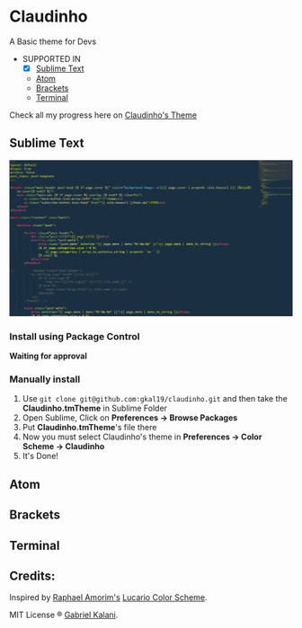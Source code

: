 # Claudinho

A Basic theme for Devs

* SUPPORTED IN
  * [x] [Sublime Text](#sublime-text)
  * [Atom](#atom)
  * [Brackets](#brackets)
  * [Terminal](#terminal)

Check all my progress here on
[Claudinho's Theme](https://github.com/gkal19/claudinho/projects/1)

## Sublime Text
![Claudinho's Example in Sublime](https://raw.githubusercontent.com/gkal19/claudinho/master/imgs/sublime.png)

### Install using Package Control

**Waiting for approval**

### Manually install

1. 	Use `git clone git@github.com:gkal19/claudinho.git` and then take the **Claudinho.tmTheme** in Sublime Folder
2.	Open Sublime, Click on **Preferences -> Browse Packages**
3.	Put **Claudinho.tmTheme**'s file there
4.	Now you must select Claudinho's theme in **Preferences -> Color Scheme -> Claudinho**
5. It's Done!

## Atom
## Brackets
## Terminal


## **Credits**:
>
Inspired by [Raphael Amorim's](https://twitter.com/raphamundi) [Lucario Color Scheme](https://github.com/raphamorim/lucario).
>
MIT License ® [Gabriel Kalani](https://github.com/gkal19).